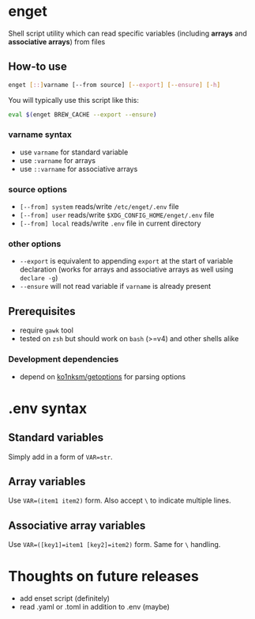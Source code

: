 # enget
Shell script utility which can read specific variables (including **arrays** and **associative arrays**) from files
## How-to use
```sh
enget [::]varname [--from source] [--export] [--ensure] [-h]
```
You will typically use this script like this:
```sh
eval $(enget BREW_CACHE --export --ensure)
```
### varname syntax
- use `varname` for standard variable
- use `:varname` for arrays
- use `::varname` for associative arrays

### source options
- `[--from] system` reads/write `/etc/enget/.env` file
- `[--from] user` reads/write `$XDG_CONFIG_HOME/enget/.env` file
- `[--from] local` reads/write `.env` file in current directory

### other options
- `--export` is equivalent to appending `export` at the start of variable declaration (works for arrays and associative arrays as well using `declare -g`)
- `--ensure` will not read variable if `varname` is already present

## Prerequisites
- require `gawk` tool
- tested on `zsh` but should work on `bash` (>=v4) and other shells alike

### Development dependencies
- depend on [ko1nksm/getoptions](ko1nksm/getoptions) for parsing options

# .env syntax
## Standard variables
Simply add in a form of `VAR=str`.
## Array variables
Use `VAR=(item1 item2)` form. Also accept `\` to indicate multiple lines.
## Associative array variables
Use `VAR=([key1]=item1 [key2]=item2)` form. Same for `\` handling.

# Thoughts on future releases
- add enset script (definitely)
- read .yaml or .toml in addition to .env (maybe)